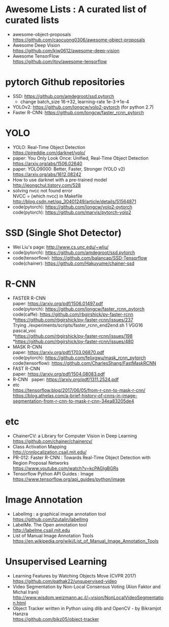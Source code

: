 
# Awesome Lists : A curated list of curated lists
- awesome-object-proposals  
  https://github.com/caocuong0306/awesome-object-proposals
- Awesome Deep Vision  
  https://github.com/kjw0612/awesome-deep-vision
- Awesome TensorFlow  
  https://github.com/jtoy/awesome-tensorflow

# pytorch Github repositories
- SSD: https://github.com/amdegroot/ssd.pytorch  
  * change batch_size 16->32, learning-rate 1e-3->1e-4
- YOLOv2: https://github.com/longcw/yolo2-pytorch (for python 2.7)  
- Faster R-CNN: https://github.com/longcw/faster_rcnn_pytorch 

# YOLO
- YOLO: Real-Time Object Detection  
  https://pjreddie.com/darknet/yolo/
- paper: You Only Look Once: Unified, Real-Time Object Detection  
  https://arxiv.org/abs/1506.02640
- paper: YOLO9000: Better, Faster, Stronger (YOLO v2)  
  https://arxiv.org/abs/1612.08242
- How to use darknet with a pre-trained model  
  http://jeongchul.tistory.com/528
- solving nvcc not found error  
  NVCC = (which nvcc) in Makefile  
  http://blog.csdn.net/qq_30401249/article/details/51564871
- code(pytorch): https://github.com/longcw/yolo2-pytorch  
  code(pytorch): https://github.com/marvis/pytorch-yolo2  

# SSD (Single Shot Detector)
- Wei Liu's page: http://www.cs.unc.edu/~wliu/  
- code(pytorch): https://github.com/amdegroot/ssd.pytorch  
- code(tensorflow): https://github.com/balancap/SSD-Tensorflow  
  code(chainer): https://github.com/Hakuyume/chainer-ssd

# R-CNN
- FASTER R-CNN  
  paper: https://arxiv.org/pdf/1506.01497.pdf  
  code(pytorch): https://github.com/longcw/faster_rcnn_pytorch  
  code(caffe): https://github.com/rbgirshick/py-faster-rcnn  
    *https://github.com/rbgirshick/py-faster-rcnn/issues/237  
    Trying ./experiments/scripts/faster_rcnn_end2end.sh 1 VGG16 pascal_voc  
    *https://github.com/rbgirshick/py-faster-rcnn/issues/198  
    *https://github.com/rbgirshick/py-faster-rcnn/issues/480  
- MASK R-CNN  
  paper: https://arxiv.org/pdf/1703.06870.pdf  
  code(pytorch): https://github.com/felixgwu/mask_rcnn_pytorch  
  code(tensorflow): https://github.com/CharlesShang/FastMaskRCNN  
- FAST R-CNN  
  paper: https://arxiv.org/pdf/1504.08083.pdf  
- R-CNN  
  paper: https://arxiv.org/pdf/1311.2524.pdf  
- etc  
  https://tensorflow.blog/2017/06/05/from-r-cnn-to-mask-r-cnn/  
  https://blog.athelas.com/a-brief-history-of-cnns-in-image-segmentation-from-r-cnn-to-mask-r-cnn-34ea83205de4  
  
# etc  
- ChainerCV: a Library for Computer Vision in Deep Learning  
  https://github.com/chainer/chainercv/  
- Class Activation Mapping  
  http://cnnlocalization.csail.mit.edu/  
- PR-012: Faster R-CNN : Towards Real-Time Object Detection with Region Proposal Networks  
  https://www.youtube.com/watch?v=kcPAGIgBGRs
- Tensorflow Python API Guides : Image  
  https://www.tensorflow.org/api_guides/python/image  
  
# Image Annotation
- LabelImg : a graphical image annotation tool  
  https://github.com/tzutalin/labelImg
- LabelMe. The Open annotation tool  
  http://labelme.csail.mit.edu
- List of Manual Image Annotation Tools  
  https://en.wikipedia.org/wiki/List_of_Manual_Image_Annotation_Tools
  
# Unsupervised Learning
- Learning Features by Watching Objects Move (CVPR 2017)  
  https://github.com/pathak22/unsupervised-video  
- Video Segmentation by Non-Local Consensus Voting (Alon Faktor and Michal Irani)  
  http://www.wisdom.weizmann.ac.il/~vision/NonLocalVideoSegmentation.html
- Object Tracker written in Python using dlib and OpenCV - by Bikramjot Hanzra  
  https://github.com/bikz05/object-tracker  
